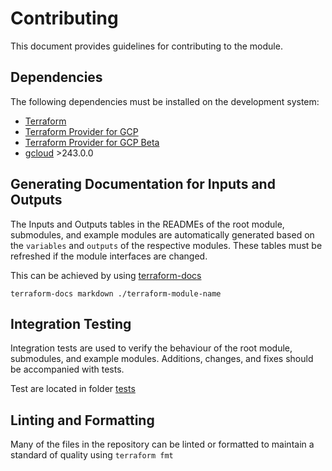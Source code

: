 # Contributing

This document provides guidelines for contributing to the module.

## Dependencies

The following dependencies must be installed on the development system:

- [Terraform](https://www.terraform.io/downloads.html) 
- [Terraform Provider for GCP](https://github.com/terraform-providers/terraform-provider-google)
- [Terraform Provider for GCP Beta](https://github.com/terraform-providers/terraform-provider-google-beta)
- [gcloud](https://cloud.google.com/sdk/gcloud/) >243.0.0

## Generating Documentation for Inputs and Outputs

The Inputs and Outputs tables in the READMEs of the root module,
submodules, and example modules are automatically generated based on
the `variables` and `outputs` of the respective modules. These tables
must be refreshed if the module interfaces are changed.

This can be achieved by using [terraform-docs](https://github.com/terraform-docs/terraform-docs)

`terraform-docs markdown ./terraform-module-name`

## Integration Testing

Integration tests are used to verify the behaviour of the root module,
submodules, and example modules. Additions, changes, and fixes should
be accompanied with tests.

Test are located in folder [tests](./tests)


## Linting and Formatting

Many of the files in the repository can be linted or formatted to
maintain a standard of quality using `terraform fmt`
